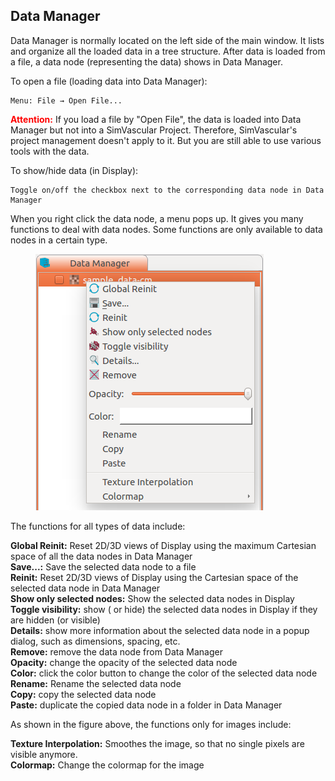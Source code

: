 ## Data Manager

Data Manager is normally located on the left side of the main window. It lists and organize all the loaded data in a tree structure. After data is loaded from a file, a data node (representing the data) shows in Data Manager.

To open a file (loading data into Data Manager):

	Menu: File → Open File...

<font color="red">**Attention:** </font> If you load a file by "Open File", the data is loaded into Data Manager but not into a SimVascular Project. Therefore, SimVascular's project management doesn't apply to it. But you are still able to use various tools with the data.

To show/hide data (in Display):

	Toggle on/off the checkbox next to the corresponding data node in Data Manager

When you right click the data node, a menu pops up. It gives you many functions to deal with data nodes. Some functions are only available to data nodes in a certain type.

<figure>
  <img class="svImg svImgSm"  src="documentation/quickguide/imgs/datamanagermenu.png"> 
  <figcaption class="svCaption" ></figcaption>
</figure>

The functions for all types of data include:

**Global Reinit:** Reset 2D/3D views of Display using the maximum Cartesian space of all the data nodes in Data Manager <br>
**Save...:** Save the selected data node to a file <br>
**Reinit:**  Reset 2D/3D views of Display using the Cartesian space of the selected data node in Data Manager <br>
**Show only selected nodes:**  Show the selected data nodes in Display <br>
**Toggle visibility:**  show ( or hide) the selected data nodes in Display if they are hidden (or visible) <br>
**Details:** show more information about the selected data node in a popup dialog, such as dimensions, spacing, etc. <br>
**Remove:** remove the data node from Data Manager <br>
**Opacity:** change the opacity of the selected data node <br>
**Color:** click the color button to change the color of the selected data node <br>
**Rename:** Rename the selected data node<br>
**Copy:** copy the selected data node <br>
**Paste:** duplicate the copied data node in a folder in Data Manager <br>


As shown in the figure above, the functions only for images include:

**Texture Interpolation:** Smoothes the image, so that no single pixels are visible anymore. <br>
**Colormap:** Change the colormap for the image <br>
